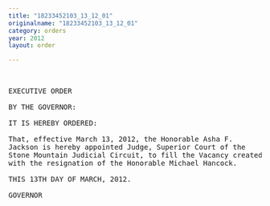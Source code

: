 ```yaml
---
title: "18233452103_13_12_01"
originalname: "18233452103_13_12_01"
category: orders
year: 2012
layout: order

---
```

<pre>
 

EXECUTIVE ORDER

BY THE GOVERNOR:

IT IS HEREBY ORDERED:

That, effective March 13, 2012, the Honorable Asha F.
Jackson is hereby appointed Judge, Superior Court of the
Stone Mountain Judicial Circuit, to fill the Vacancy created
with the resignation of the Honorable Michael Hancock.

THIS 13TH DAY OF MARCH, 2012.

GOVERNOR

</pre>
